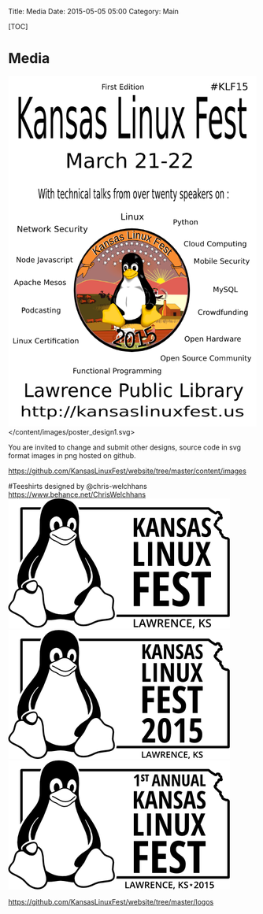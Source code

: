 Title: Media
Date: 2015-05-05 05:00
Category: Main

[TOC]

# Media

![poster](/content/images/poster_design1.png)
</content/images/poster_design1.svg>

You are invited to change and submit other designs, source code in svg format
images in png hosted on github.

<https://github.com/KansasLinuxFest/website/tree/master/content/images>

#Teeshirts
designed by @chris-welchhans https://www.behance.net/ChrisWelchhans
![TeeShirt1](/content/images/kslinux2015_01.png)
![TeeShirt2](/content/images/kslinux2015_02.png)
![TeeShirt3](/content/images/kslinux2015_03.png)

<https://github.com/KansasLinuxFest/website/tree/master/logos>
